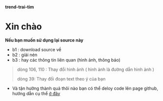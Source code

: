 #### trend-trai-tim
# Xin chào

 **Nếu bạn muốn sử dụng lại source này**
- b1 : download source về
- b2 : giải nén
- b3 : hay các thông tin liên quan (hình ảnh, thông báo)
> dòng 106, 110 : Thay đổi hình ảnh
> ( hình ảnh là đường dẫn hình ảnh )
> 
> dòng 39: Thay đổi đoạn text theo ý của bạn

- Và tận hưởng thành quả thôi nào bạn có thể deloy code lên page github, hướng dẫn cụ thể [ở đây](https://code2gio.com/huong-dan/dua-website-len-mang-su-dung-github/)
